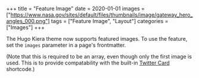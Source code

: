 +++
title = "Feature Image"
date = 2020-01-01
images = ["https://www.nasa.gov/sites/default/files/thumbnails/image/gateway_hero_angles_000.png"]
tags = ["Feature Image", "Layout"]
categories = ["Images"]
+++

The Hugo Kiera theme now supports featured images. To use the feature, set the `images` parameter in a page's frontmatter.

(Note that this is required to be an array, even though only the first image is used. This is to provide compatability with the built-in [Twitter Card](https://gohugo.io/templates/internal/#twitter-cards) shortcode.)
